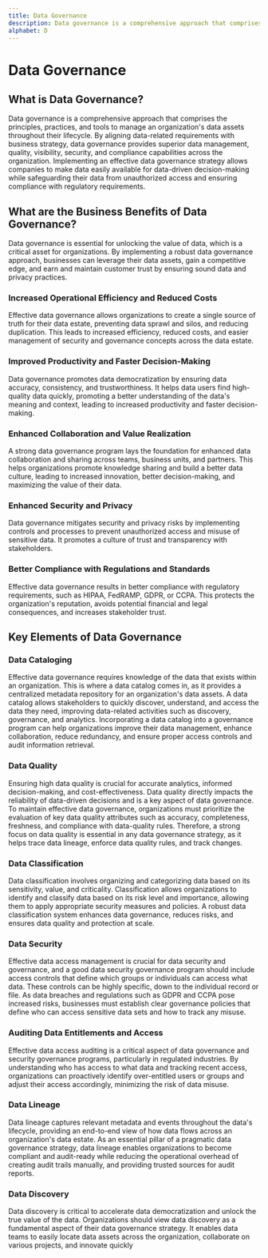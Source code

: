 ```yaml
---
title: Data Governance
description: Data governance is a comprehensive approach that comprises the principles, practices, and tools to manage an organization's data assets throughout their lifecycle. By aligning data-related requirements with business strategy, data governance provides superior data management, quality, visibility, security, and compliance capabilities across the organization.
alphabet: D
---
```


# Data Governance

## What is Data Governance?

Data governance is a comprehensive approach that comprises the principles, practices, and tools to manage an organization's data assets throughout their lifecycle. By aligning data-related requirements with business strategy, data governance provides superior data management, quality, visibility, security, and compliance capabilities across the organization. Implementing an effective data governance strategy allows companies to make data easily available for data-driven decision-making while safeguarding their data from unauthorized access and ensuring compliance with regulatory requirements.

## What are the Business Benefits of Data Governance?

Data governance is essential for unlocking the value of data, which is a critical asset for organizations. By implementing a robust data governance approach, businesses can leverage their data assets, gain a competitive edge, and earn and maintain customer trust by ensuring sound data and privacy practices.

### Increased Operational Efficiency and Reduced Costs

Effective data governance allows organizations to create a single source of truth for their data estate, preventing data sprawl and silos, and reducing duplication. This leads to increased efficiency, reduced costs, and easier management of security and governance concepts across the data estate.

### Improved Productivity and Faster Decision-Making

Data governance promotes data democratization by ensuring data accuracy, consistency, and trustworthiness. It helps data users find high-quality data quickly, promoting a better understanding of the data's meaning and context, leading to increased productivity and faster decision-making.

### Enhanced Collaboration and Value Realization

A strong data governance program lays the foundation for enhanced data collaboration and sharing across teams, business units, and partners. This helps organizations promote knowledge sharing and build a better data culture, leading to increased innovation, better decision-making, and maximizing the value of their data.

### Enhanced Security and Privacy

Data governance mitigates security and privacy risks by implementing controls and processes to prevent unauthorized access and misuse of sensitive data. It promotes a culture of trust and transparency with stakeholders.

### Better Compliance with Regulations and Standards

Effective data governance results in better compliance with regulatory requirements, such as HIPAA, FedRAMP, GDPR, or CCPA. This protects the organization's reputation, avoids potential financial and legal consequences, and increases stakeholder trust.

## Key Elements of Data Governance

### Data Cataloging

Effective data governance requires knowledge of the data that exists within an organization. This is where a data catalog comes in, as it provides a centralized metadata repository for an organization's data assets. A data catalog allows stakeholders to quickly discover, understand, and access the data they need, improving data-related activities such as discovery, governance, and analytics. Incorporating a data catalog into a governance program can help organizations improve their data management, enhance collaboration, reduce redundancy, and ensure proper access controls and audit information retrieval.

### Data Quality

Ensuring high data quality is crucial for accurate analytics, informed decision-making, and cost-effectiveness. Data quality directly impacts the reliability of data-driven decisions and is a key aspect of data governance. To maintain effective data governance, organizations must prioritize the evaluation of key data quality attributes such as accuracy, completeness, freshness, and compliance with data-quality rules. Therefore, a strong focus on data quality is essential in any data governance strategy, as it helps trace data lineage, enforce data quality rules, and track changes.

### Data Classification

Data classification involves organizing and categorizing data based on its sensitivity, value, and criticality. Classification allows organizations to identify and classify data based on its risk level and importance, allowing them to apply appropriate security measures and policies. A robust data classification system enhances data governance, reduces risks, and ensures data quality and protection at scale.

### Data Security

Effective data access management is crucial for data security and governance, and a good data security governance program should include access controls that define which groups or individuals can access what data. These controls can be highly specific, down to the individual record or file. As data breaches and regulations such as GDPR and CCPA pose increased risks, businesses must establish clear governance policies that define who can access sensitive data sets and how to track any misuse.

### Auditing Data Entitlements and Access

Effective data access auditing is a critical aspect of data governance and security governance programs, particularly in regulated industries. By understanding who has access to what data and tracking recent access, organizations can proactively identify over-entitled users or groups and adjust their access accordingly, minimizing the risk of data misuse.

### Data Lineage

Data lineage captures relevant metadata and events throughout the data's lifecycle, providing an end-to-end view of how data flows across an organization's data estate. As an essential pillar of a pragmatic data governance strategy, data lineage enables organizations to become compliant and audit-ready while reducing the operational overhead of creating audit trails manually, and providing trusted sources for audit reports.

### Data Discovery

Data discovery is critical to accelerate data democratization and unlock the true value of the data. Organizations should view data discovery as a fundamental aspect of their data governance strategy. It enables data teams to easily locate data assets across the organization, collaborate on various projects, and innovate quickly
